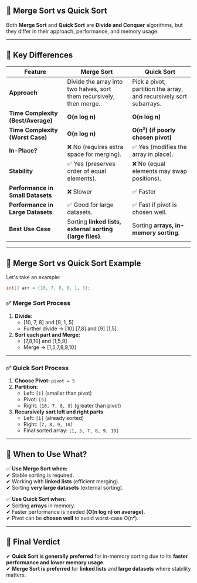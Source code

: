 ## **📌 Merge Sort vs Quick Sort**

Both **Merge Sort** and **Quick Sort** are **Divide and Conquer** algorithms, but they differ in their approach, performance, and memory usage.

---

## **🔹 Key Differences**

| Feature                            | **Merge Sort**                                                       | **Quick Sort**                                                     |
| ---------------------------------- | -------------------------------------------------------------------- | ------------------------------------------------------------------ |
| **Approach**                       | Divide the array into two halves, sort them recursively, then merge. | Pick a pivot, partition the array, and recursively sort subarrays. |
| **Time Complexity (Best/Average)** | **O(n log n)**                                                       | **O(n log n)**                                                     |
| **Time Complexity (Worst Case)**   | **O(n log n)**                                                       | **O(n²) (if poorly chosen pivot)**                                 |
| **In-Place?**                      | ❌ No (requires extra space for merging).                            | ✅ Yes (modifies the array in place).                              |
| **Stability**                      | ✅ Yes (preserves order of equal elements).                          | ❌ No (equal elements may swap positions).                         |
| **Performance in Small Datasets**  | ❌ Slower                                                            | ✅ Faster                                                          |
| **Performance in Large Datasets**  | ✅ Good for large datasets.                                          | ✅ Fast if pivot is chosen well.                                   |
| **Best Use Case**                  | Sorting **linked lists, external sorting (large files)**.            | Sorting **arrays, in-memory sorting**.                             |

---

## **🔹 Merge Sort vs Quick Sort Example**

Let's take an example:

```java
int[] arr = {10, 7, 8, 9, 1, 5};
```

### **✅ Merge Sort Process**

1. **Divide:**
   - [10, 7, 8] and [9, 1, 5]
   - Further divide → [10] [7,8] and [9] [1,5]
2. **Sort each part and Merge:**
   - [7,8,10] and [1,5,9]
   - Merge → [1,5,7,8,9,10]

---

### **✅ Quick Sort Process**

1. **Choose Pivot:** `pivot = 5`
2. **Partition:**
   - Left: `[1]` (smaller than pivot)
   - Pivot: `[5]`
   - Right: `[10, 7, 8, 9]` (greater than pivot)
3. **Recursively sort left and right parts**
   - Left: `[1]` (already sorted)
   - Right: `[7, 8, 9, 10]`
   - Final sorted array: `[1, 5, 7, 8, 9, 10]`

---

## **🔹 When to Use What?**

✅ **Use Merge Sort when:**  
✔ Stable sorting is required.  
✔ Working with **linked lists** (efficient merging).  
✔ Sorting **very large datasets** (external sorting).

✅ **Use Quick Sort when:**  
✔ Sorting **arrays** in memory.  
✔ Faster performance is needed **(O(n log n) on average)**.  
✔ Pivot can be **chosen well** to avoid worst-case O(n²).

---

## **🔹 Final Verdict**

✔ **Quick Sort is generally preferred** for in-memory sorting due to its **faster performance and lower memory usage**.  
✔ **Merge Sort is preferred** for **linked lists** and **large datasets** where stability matters.
